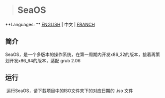 > # SeaOS

**Languages: ** [ENGLISH](README_EN.md) | 中文 | [FRANCH](README_FR.md)

## 简介

​		SeaOS，是一个多版本的操作系统，在第一周期内开发x86_32的版本，接着再策划开发x86_64的版本，适配 grub 2.06

## 运行

​		运行SeaOS，请下载项目中的ISO文件夹下的对应日期的 .iso 文件
